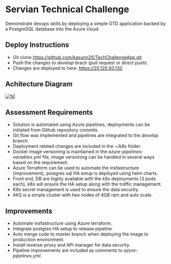# Servian Technical Challenge
Demonstrate devops skills by deploying a simple GTD application backed by a PostgreSQL database into the Azure cloud.

## Deploy Instructions
- Git clone https://github.com/kasunn25/TechChallengeApp.git
- Push the changes to _develop_ brach (pull request or direct push).
- Changes are deployed to here: https://20.120.93.130

## Achitecture Diagram
[![N|](https://user-images.githubusercontent.com/2141943/196047859-26e388be-222a-4187-9d66-7a4e2ccc4ce3.png)]()

## Assessment Requirements
- Solution is automated using Azure pipelines, deployments can be initiated from Github repository commits.
- Git flow was implemented and pipelines are integrated to the _develop_ branch.
- Deployment related changes are included in the _~/k8s_ folder.
- Docker image versioning is maintained in the _azure-pipelines-variables.yml_ file, image versioning can be handled in several ways based on the requirement.
- Azure Terraform can be used to automate the insfastructure (improvement),  postgres sql HA setup is deployed using helm charts.
- Front end, DB are highly available with the k8s deployments (3 pods each), k8s will ensure the HA setup along with the traffic management.
- K8s secret management is used to ensure the data security.
- AKS is a simple cluster with two nodes of 4GB ram and auto scale.

## Improvements
- Automate insfastructure using Azure terraform.
- Integrate postgres HA setup to release pipeline.
- Auto merge code to _master_ branch when deploying the image to production environment.
- Install reverse-proxy and API manager for data security.
- Pipeline improvements are included as comments to _azure-pipelines.yml_.